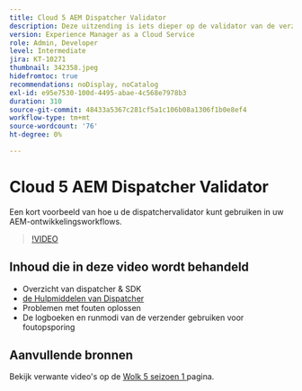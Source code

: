 ```yaml
---
title: Cloud 5 AEM Dispatcher Validator
description: Deze uitzending is iets dieper op de validator van de verzender en de nuances die deze biedt.
version: Experience Manager as a Cloud Service
role: Admin, Developer
level: Intermediate
jira: KT-10271
thumbnail: 342358.jpeg
hidefromtoc: true
recommendations: noDisplay, noCatalog
exl-id: e95e7530-100d-4495-abae-4c568e7978b3
duration: 310
source-git-commit: 48433a5367c281cf5a1c106b08a1306f1b0e8ef4
workflow-type: tm+mt
source-wordcount: '76'
ht-degree: 0%

---
```


# Cloud 5 AEM Dispatcher Validator

Een kort voorbeeld van hoe u de dispatchervalidator kunt gebruiken in uw AEM-ontwikkelingsworkflows.

>[!VIDEO](https://video.tv.adobe.com/v/342358?quality=12&learn=on)

## Inhoud die in deze video wordt behandeld

+ Overzicht van dispatcher &amp; SDK
+ [ de Hulpmiddelen van Dispatcher ](https://experienceleague.adobe.com/docs/experience-manager-cloud-service/content/implementing/content-delivery/validation-debug.html?lang=nl-NL)
+ Problemen met fouten oplossen
+ De logboeken en runmodi van de verzender gebruiken voor foutopsporing

## Aanvullende bronnen

Bekijk verwante video&#39;s op de [ Wolk 5 seizoen 1 ](cloud5-season-1.md) pagina.
